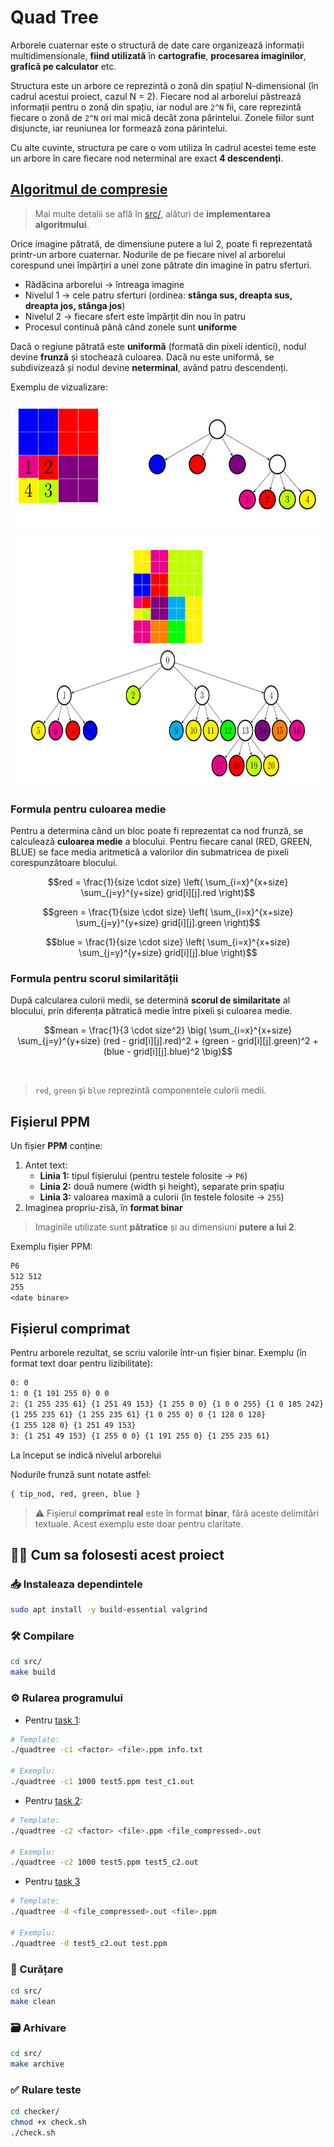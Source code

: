 # Quad Tree


Arborele cuaternar este o structură de date care organizează informații
multidimensionale, **fiind utilizată** în **cartografie**, **procesarea imaginilor**,
**grafică pe calculator** etc.

Structura este un arbore ce reprezintă o zonă din spațiul N-dimensional
(în cadrul acestui proiect, cazul N = 2). Fiecare nod al arborelui păstrează
informații pentru o zonă din spațiu, iar nodul are `2^N` fii, care reprezintă
fiecare o zonă de `2^N` ori mai mică decât zona părintelui. Zonele fiilor sunt
disjuncte, iar reuniunea lor formează zona părintelui.

Cu alte cuvinte, structura pe care o vom utiliza în cadrul acestei teme este
un arbore în care fiecare nod neterminal are exact **4 descendenți**.

## [Algoritmul de compresie](./src/)


> Mai multe detalii se află în [src/](./src/), alături de **implementarea algoritmului**.


Orice imagine pătrată, de dimensiune putere a lui 2, poate fi reprezentată
printr-un arbore cuaternar. Nodurile de pe fiecare nivel al arborelui corespund
unei împărțiri a unei zone pătrate din imagine în patru sferturi.

- Rădăcina arborelui → întreaga imagine
- Nivelul 1 → cele patru sferturi (ordinea: **stânga sus, dreapta sus, dreapta jos, stânga jos**)
- Nivelul 2 → fiecare sfert este împărțit din nou în patru
- Procesul continuă până când zonele sunt **uniforme**

Dacă o regiune pătrată este **uniformă** (formată din pixeli identici), nodul
devine **frunză** și stochează culoarea. Dacă nu este uniformă, se
subdivizează și nodul devine **neterminal**, având patru descendenți.

Exemplu de vizualizare:

<p align="center">
    <img src="./README-images/img-01.png" height=200px width=600px>
</p>

<p align="center">
    <img src="./README-images/img-02.png" height=400px width=600px>
</p>



### Formula pentru culoarea medie

Pentru a determina când un bloc poate fi reprezentat ca nod frunză, se calculează
**culoarea medie** a blocului. Pentru fiecare canal (RED, GREEN, BLUE) se face
media aritmetică a valorilor din submatricea de pixeli corespunzătoare blocului.


```math
red = \frac{1}{size \cdot size} \left( \sum_{i=x}^{x+size} \sum_{j=y}^{y+size} grid[i][j].red \right)
```
```math
green = \frac{1}{size \cdot size} \left( \sum_{i=x}^{x+size} \sum_{j=y}^{y+size} grid[i][j].green \right)
```
```math
blue = \frac{1}{size \cdot size} \left( \sum_{i=x}^{x+size} \sum_{j=y}^{y+size} grid[i][j].blue \right)
```


### Formula pentru scorul similarității

După calcularea culorii medii, se determină **scorul de similaritate** al
blocului, prin diferența pătratică medie între pixeli și culoarea medie.

```math
mean = \frac{1}{3 \cdot size^2} 
       \big(  \sum_{i=x}^{x+size} \sum_{j=y}^{y+size} 
       (red - grid[i][j].red)^2 
           + (green - grid[i][j].green)^2 
           + (blue - grid[i][j].blue)^2 \big)
```
<br>

> `red`, `green` și `blue` reprezintă componentele culorii medii.


## Fișierul PPM

Un fișier **PPM** conține:
1. Antet text:
   - **Linia 1:** tipul fișierului (pentru testele folosite → `P6`)
   - **Linia 2:** două numere (width și height), separate prin spațiu
   - **Linia 3:** valoarea maximă a culorii (în testele folosite → `255`)
2. Imaginea propriu-zisă, în **format binar**

> Imaginile utilizate sunt **pătratice** și au dimensiuni **putere a lui 2**.


Exemplu fișier PPM:

```txt
P6
512 512
255
<date binare>
```




## Fișierul comprimat

Pentru arborele rezultat, se scriu valorile într-un fișier binar.
Exemplu (în format text doar pentru lizibilitate):

```txt
0: 0
1: 0 {1 191 255 0} 0 0
2: {1 255 235 61} {1 251 49 153} {1 255 0 0} {1 0 0 255} {1 0 185 242}
{1 255 235 61} {1 255 235 61} {1 0 255 0} 0 {1 128 0 128}
{1 255 128 0} {1 251 49 153}
3: {1 251 49 153} {1 255 0 0} {1 191 255 0} {1 255 235 61}
```

La început se indică nivelul arborelui

Nodurile frunză sunt notate astfel:

```txt
{ tip_nod, red, green, blue }
```


> ⚠️ Fișierul **comprimat real** este în format **binar**, fără aceste delimitări textuale.
> Acest exemplu este doar pentru claritate.

## 🧑‍💻 Cum sa folosesti acest proiect

### 📥 Instaleaza dependintele

```sh
sudo apt install -y build-essential valgrind
```

### 🛠️ Compilare

```sh
cd src/
make build
```

### ⚙️ Rularea programului


- Pentru [task 1](./src/README.md#-task-1-statistici-asupra-imaginii-comprimate):
```sh
# Template:
./quadtree -c1 <factor> <file>.ppm info.txt

# Exemplu:
./quadtree -c1 1000 test5.ppm test_c1.out
```

- Pentru [task 2](./src/README.md#️-task-2-generarea-fișierului-comprimat):
```sh
# Template:
./quadtree -c2 <factor> <file>.ppm <file_compressed>.out

# Exemplu:
./quadtree -c2 1000 test5.ppm test5_c2.out
```

- Pentru [task 3](./src/README.md#-task-3-decompresie)
```sh
# Template:
./quadtree -d <file_compressed>.out <file>.ppm

# Exemplu:
./quadtree -d test5_c2.out test.ppm
```


### 🧹 Curățare

```sh
cd src/
make clean
```

### 🗃️ Arhivare


```sh
cd src/
make archive
```


### ✅ Rulare teste


```sh
cd checker/
chmod +x check.sh
./check.sh
```